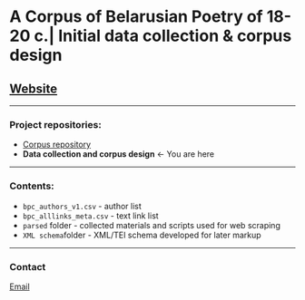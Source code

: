 # A Corpus of Belarusian Poetry of 18-20 c.| Initial data collection & corpus design

## [Website](https://bpc.knem.cc)

-----

### Project repositories:
- [Corpus repository](https://github.com/k-nem/bpcorpus)
- __Data collection and corpus design__ <- You are here

-----

### Contents:
- `bpc_authors_v1.csv` - author list
- `bpc_alllinks_meta.csv` - text link list
- `parsed` folder - collected materials and scripts used for web scraping
- `XML schema`folder - XML/TEI schema developed for later markup

-----

### Contact
[Email](mailto:katy.nemkovich@gmail.com)
